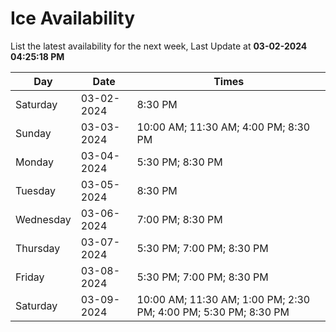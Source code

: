 # Ice Availability

List the latest availability for the next week, Last Update at **03-02-2024 04:25:18 PM**

| Day         | Date        | Times       |
| ----------- | ----------- | ----------- |
|Saturday|03-02-2024|8:30 PM|
|Sunday|03-03-2024|10:00 AM; 11:30 AM; 4:00 PM; 8:30 PM|
|Monday|03-04-2024|5:30 PM; 8:30 PM|
|Tuesday|03-05-2024|8:30 PM|
|Wednesday|03-06-2024|7:00 PM; 8:30 PM|
|Thursday|03-07-2024|5:30 PM; 7:00 PM; 8:30 PM|
|Friday|03-08-2024|5:30 PM; 7:00 PM; 8:30 PM|
|Saturday|03-09-2024|10:00 AM; 11:30 AM; 1:00 PM; 2:30 PM; 4:00 PM; 5:30 PM; 8:30 PM|
